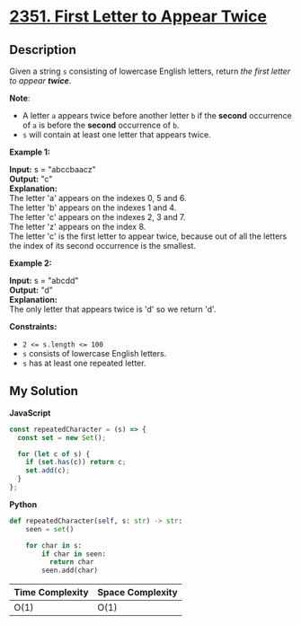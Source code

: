# [2351. First Letter to Appear Twice](https://leetcode.com/problems/first-letter-to-appear-twice)

## Description

Given a string `s` consisting of lowercase English letters, return _the first letter to appear **twice**_.

**Note**:

- A letter `a` appears twice before another letter `b` if the **second** occurrence of `a` is before the **second** occurrence of `b`.
- `s` will contain at least one letter that appears twice.

**Example 1:**

**Input:** s = "abccbaacz"  
**Output:** "c"  
**Explanation:**  
The letter 'a' appears on the indexes 0, 5 and 6.  
The letter 'b' appears on the indexes 1 and 4.  
The letter 'c' appears on the indexes 2, 3 and 7.  
The letter 'z' appears on the index 8.  
The letter 'c' is the first letter to appear twice, because out of all the letters the index of its second occurrence is the smallest.

**Example 2:**

**Input:** s = "abcdd"  
**Output:** "d"  
**Explanation:**  
The only letter that appears twice is 'd' so we return 'd'.

**Constraints:**

- `2 <= s.length <= 100`
- `s` consists of lowercase English letters.
- `s` has at least one repeated letter.

## My Solution

**JavaScript**

```js
const repeatedCharacter = (s) => {
  const set = new Set();

  for (let c of s) {
    if (set.has(c)) return c;
    set.add(c);
  }
};
```

**Python**

```py
def repeatedCharacter(self, s: str) -> str:
    seen = set()

    for char in s:
        if char in seen:
          return char
        seen.add(char)
```

| Time Complexity | Space Complexity |
| --------------- | ---------------- |
| O(1)            | O(1)             |
